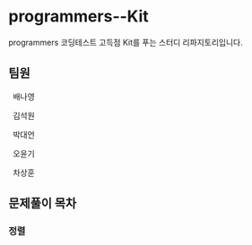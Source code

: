 # programmers--Kit
programmers 코딩테스트 고득점 Kit를 푸는 스터디 리파지토리입니다. &nbsp;

## 팀원
&nbsp;
배나영 

&nbsp;
김석원 

&nbsp;
박대언

&nbsp;
오윤기

&nbsp;
차상훈


## 문제풀이 목차
### 정렬
